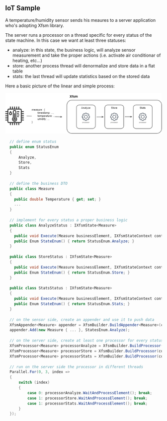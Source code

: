 ## IoT Sample
A temperature/humidity sensor sends his meaures to a server application who's adopting Xfsm library.

The server runs a processor on a thread specific for every status of the state machine.
In this case we want at least three statuses:
* analyze: in this state, the business logic, will analyze sensor measurement and take the proper actions (i.e. activate air conditionar of heating, etc...)
* store: another process thread will denormalize and store data in a flat table
* stats: the last thread will update statistics based on the stored data

Here a basic picture of the linear and simple process:

![alt text](https://github.com/gio-js/xfsm/blob/main/samples/iot/Xfsm-IOTSample.drawio.png?raw=true)

```csharp
  // define enum status
  public enum StatusEnum
  {
      Analyze,
      Store,
      Stats
  }

  // define the business DTO
  public class Measure
  {
    public double Temperature { get; set; }
    ...
  }

  // implement for every status a proper business logic
  public class AnalyzeStatus : IXfsmState<Measure>
  {
    public void Execute(Measure businessElement, IXfsmStateContext context) { /* business logic here */ }
    public Enum StateEnum() { return StatusEnum.Analyze; }
  }

  public class StoreStatus : IXfsmState<Measure>
  {
    public void Execute(Measure businessElement, IXfsmStateContext context) { /* business logic here */ }
    public Enum StateEnum() { return StatusEnum.Store; }
  }

  public class StatsStatus : IXfsmState<Measure>
  {
    public void Execute(Measure businessElement, IXfsmStateContext context) { /* business logic here */ }
    public Enum StateEnum() { return StatusEnum.Stats; }
  }

  // on the sensor side, create an appender and use it to push data
  XfsmAppender<Measure> appender = XfsmBuilder.BuildAppender<Measure>(connectionString, XfsmPeekMode.Queue);
  appender.Add(new Measure { ... }, StatesEnum.Analyze);

  // on the server side, create at least one processor for every status
  XfsmProcessor<Measure> processorAnalyze = XfsmBuilder.BuildProcessor(connectionString, XfsmPeekMode.Queue, new AnalyzeStatus());
  XfsmProcessor<Measure> processorStore = XfsmBuilder.BuildProcessor(connectionString, XfsmPeekMode.Queue, new StoreStatus());
  XfsmProcessor<Measure> processorStats = XfsmBuilder.BuildProcessor(connectionString, XfsmPeekMode.Queue, new StatsStatus());

  // run on the server side the processor in different threads
  Parallel.For(0, 3, index =>
  {
      switch (index)
      {
          case 0: processorAnalyze.WaitAndProcessElement(); break;
          case 1: processorStore.WaitAndProcessElement(); break;
          case 1: processorStats.WaitAndProcessElement(); break;
      }
  });

```
